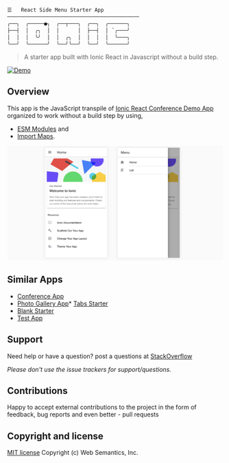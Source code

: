 ```
☰   React Side Menu Starter App
───────────────────────────────────────────
╭──╮  ╭─────●╮  ╭──┬───╮  ╭──╮  ╭──────╮
├──┤  │  ╭╮  │  │      │  ├──┤  │ `╭───╯
│  │  │  ╰╯  │  │  ╭╮  │  │  │  │  ╰───╮
╰──╯  ╰──────╯  ╰──╯╰──╯  ╰──╯  ╰──────╯
```
> A starter app built with Ionic React in Javascript without a build step.

[![Demo](https://img.shields.io/badge/Demo-%E2%86%92-9D6EB3.svg?style=flat-square)](https://websemantics.github.io/ionic-react-sidemenu-app/public/index.html)

## Overview

This app is the JavaScript transpile of [Ionic React Conference Demo App](https://github.com/ionic-team/ionic-react-sidemenu-app) organized to work without a build step by using,

* [ESM Modules](https://developer.mozilla.org/en-US/docs/Web/JavaScript/Guide/Modules) and
* [Import Maps](https://github.com/WICG/import-maps).

<img src="public/assets/img/screenshot.png" alt="Conference app">

## Similar Apps

* [Conference App](https://github.com/websemantics/ionic-react-conference-app)
* [Photo Gallery App](https://github.com/websemantics/ionic-react-photo-gallery-app)* [Tabs Starter](https://github.com/websemantics/ionic-react-tabs-app)
* [Blank Starter](https://github.com/websemantics/ionic-react-blank-app)
* [Test App](https://github.com/websemantics/ionic-react-test-app)

## Support

Need help or have a question? post a questions at [StackOverflow](https://stackoverflow.com/questions/tagged/ionic-react-sidemenu-app+web+semantics)

*Please don't use the issue trackers for support/questions.*

## Contributions

Happy to accept external contributions to the project in the form of feedback, bug reports and even better - pull requests

## Copyright and license

[MIT license](http://opensource.org/licenses/mit-license.php)
Copyright (c) Web Semantics, Inc.
